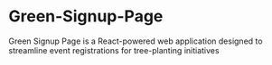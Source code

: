 # Green-Signup-Page
Green Signup Page is a React-powered web application designed to streamline event registrations for tree-planting initiatives
